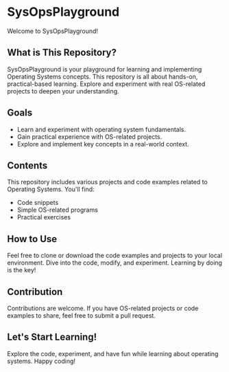 # SysOpsPlayground

Welcome to SysOpsPlayground!

## What is This Repository?

SysOpsPlayground is your playground for learning and implementing Operating Systems concepts. This repository is all about hands-on, practical-based learning. Explore and experiment with real OS-related projects to deepen your understanding.

## Goals

- Learn and experiment with operating system fundamentals.
- Gain practical experience with OS-related projects.
- Explore and implement key concepts in a real-world context.

## Contents

This repository includes various projects and code examples related to Operating Systems. You'll find:
- Code snippets
- Simple OS-related programs
- Practical exercises

## How to Use

Feel free to clone or download the code examples and projects to your local environment. Dive into the code, modify, and experiment. Learning by doing is the key!

## Contribution

Contributions are welcome. If you have OS-related projects or code examples to share, feel free to submit a pull request.

## Let's Start Learning!

Explore the code, experiment, and have fun while learning about operating systems. Happy coding!
